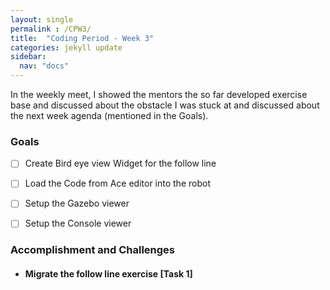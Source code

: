 ```yaml
---
layout: single
permalink : /CPW3/
title:  "Coding Period - Week 3"
categories: jekyll update
sidebar:
  nav: "docs"
---
```

In the weekly meet, I showed the mentors the so far developed exercise base and discussed about the obstacle I was stuck at and discussed about the next week agenda (mentioned in the Goals).


### Goals

- [ ] Create Bird eye view Widget for the follow line

- [ ] Load the Code from Ace editor into the robot

- [ ] Setup the Gazebo viewer

- [ ] Setup the Console viewer

### Accomplishment and Challenges 


* #### Migrate the follow line exercise \[Task 1\]


